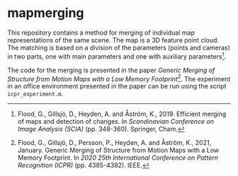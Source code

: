 # mapmerging

This repository contains a method for merging of individual map representations of the same scene. The map is a 3D feature point cloud. The matching is based on a division of the parameters (points and cameras) in two parts, one with main parameters and one with auxiliary parameters[^1].

The code for the merging is presented in the paper *Generic Merging of Structure from Motion Maps with a Low Memory Footprint*[^2]. The experiment in an office environment presented in the paper can be run using the script ```icpr_experiment.m```.

[^1]: Flood, G., Gillsjö, D., Heyden, A. and Åström, K., 2019. Efficient merging of maps and detection of changes. In *Scandinavian Conference on Image Analysis (SCIA)* (pp. 348-360). Springer, Cham.
[^2]: Flood, G., Gillsjö, D., Persson, P., Heyden, A. and Åström, K., 2021, January. Generic Merging of Structure from Motion Maps with a Low Memory Footprint. In *2020 25th International Conference on Pattern Recognition (ICPR)* (pp. 4385-4392). IEEE.
